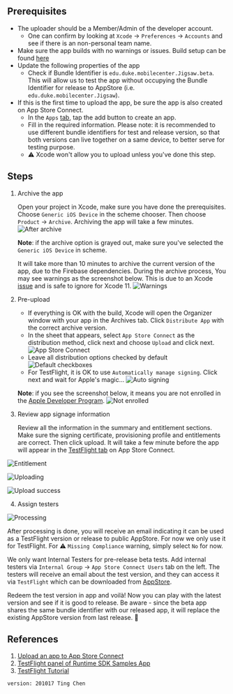 ## Prerequisites

- The uploader should be a Member/Admin of the developer account.
    - One can confirm by looking at `Xcode` -> `Preferences` -> `Accounts` and see if there is an non-personal team name.
- Make sure the app builds with no warnings or issues. Build setup can be found [here](./build-setup.md)
- Update the following properties of the app
    - Check if Bundle Identifier is `edu.duke.mobilecenter.Jigsaw.beta`. This will allow us to test the app without occupying the Bundle Identifier for release to AppStore (i.e. `edu.duke.mobilecenter.Jigsaw`).
- If this is the first time to upload the app, be sure the app is also created on App Store Connect.
    - In the `Apps` [tab](https://appstoreconnect.apple.com/apps), tap the add button to create an app.
    - Fill in the required information. Please note: it is recommended to use different bundle identifiers for test and release version, so that both versions can live together on a same device, to better serve for testing purpose.
    - ⚠️ Xcode won't allow you to upload unless you've done this step.

## Steps

1. Archive the app

    Open your project in Xcode, make sure you have done the prerequisites. Choose `Generic iOS Device` in the scheme chooser. Then choose `Product` -> `Archive`. Archiving the app will take a few minutes.
![After archive](https://user-images.githubusercontent.com/9660181/93394482-25380f80-f829-11ea-9b6e-23c07b8a1d11.png)

    **Note**: if the archive option is grayed out, make sure you've selected the `Generic iOS Device` in scheme.

    It will take more than 10 minutes to archive the current version of the app, due to the Firebase dependencies. During the archive process, You may see warnings as the screenshot below. This is due to an Xcode [issue](https://developer.apple.com/forums/thread/130677) and is safe to ignore for Xcode 11.
![Warnings](https://user-images.githubusercontent.com/9660181/93305022-c932a400-f7b2-11ea-86bd-4b1083f04378.png)

2. Pre-upload

    - If everything is OK with the build, Xcode will open the  Organizer window with your app in the Archives tab. Click `Distribute App` with the correct archive version.
    - In the sheet that appears, select `App Store Connect` as the distribution method, click next and choose `Upload` and click next.
![App Store Connect](https://user-images.githubusercontent.com/9660181/93394479-2406e280-f829-11ea-8fad-2bf87f823d21.png)
    - Leave all distribution options checked by default
![Default checkboxes](https://user-images.githubusercontent.com/9660181/93275828-d039c200-f772-11ea-9677-c59be4e54734.png)
    - For TestFlight, it is OK to use `Automatically manage signing`. Click next and wait for Apple's magic...
![Auto signing](https://user-images.githubusercontent.com/9660181/93275836-d62fa300-f772-11ea-9769-90b4b1587c11.png)
    
    **Note**: if you see the screenshot below, it means you are not enrolled in the [Apple Developer Program](https://developer.apple.com/programs/enroll/).
![Not enrolled](https://user-images.githubusercontent.com/9660181/93394473-223d1f00-f829-11ea-8ccb-2ca90992361b.png)

3. Review app signage information

    Review all the information in the summary and entitlement sections. Make sure the signing certificate, provisioning profile and entitlements are correct. Then click upload. It will take a few minute before the app will appear in the [TestFlight tab](https://appstoreconnect.apple.com/apps/1180714771/testflight/ios) on App Store Connect.

![Entitlement](https://user-images.githubusercontent.com/9660181/93276189-c82e5200-f773-11ea-8b57-4201bbd1a94e.png)

![Uploading](https://user-images.githubusercontent.com/9660181/93276192-cb294280-f773-11ea-909c-83acf690e3ef.png)

![Upload success](https://user-images.githubusercontent.com/9660181/93276194-ccf30600-f773-11ea-9035-5e817d9a3a6a.png)

4. Assign testers

![Processing](https://user-images.githubusercontent.com/9660181/93276337-1c393680-f774-11ea-83c0-09692d9fad5d.png)

After processing is done, you will receive an email indicating it can be used as a TestFlight version or release to public AppStore. For now we only use it for TestFlight. For ⚠️ `Missing Compliance` warning, simply select `No` for now.

We only want Internal Testers for pre-release beta tests. Add internal testers via `Internal Group` -> `App Store Connect Users` tab on the left. The testers will receive an email about the test version, and they can access it via `TestFlight` which can be downloaded from [AppStore](https://apps.apple.com/us/app/testflight/id899247664).

Redeem the test version in app and voilà! Now you can play with the latest version and see if it is good to release. Be aware - since the beta app shares the same bundle identifier with our released app, it will replace the existing AppStore version from last release. 🎉 

## References

1. [Upload an app to App Store Connect](https://help.apple.com/xcode/mac/current/#/dev442d7f2ca)
2. [TestFlight panel of Runtime SDK Samples App](https://appstoreconnect.apple.com/apps/1180714771/testflight)
3. [TestFlight Tutorial](https://www.raywenderlich.com/5352-testflight-tutorial-ios-beta-testing)

```
version: 201017 Ting Chen
```